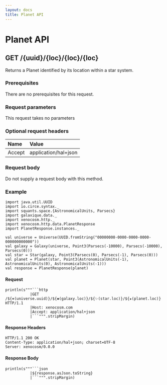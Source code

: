 ```yaml
---
layout: docs
title: Planet API
---
```


# Planet API

## GET /{uuid}/{loc}/{loc}/{loc}

Returns a Planet identified by its location within a star system.

### Prerequisites

There are no prerequisites for this request.

### Request parameters

This request takes no parameters

### Optional request headers

| Name   | Value                |
|:-------|:---------------------|
| Accept | application/hal+json |

### Request body

Do not supply a request body with this method.

### Example

```tut:invisible
import java.util.UUID
import io.circe.syntax._
import squants.space.{AstronomicalUnits, Parsecs}
import galaxique.data._
import xenocosm.http._
import xenocosm.http.data.PlanetResponse
import PlanetResponse.instances._

val universe = Universe(UUID.fromString("00000000-0000-0000-0000-000000000000"))
val galaxy = Galaxy(universe, Point3(Parsecs(-10000), Parsecs(-10000), Parsecs(0)))
val star = Star(galaxy, Point3(Parsecs(0), Parsecs(-1), Parsecs(0)))
val planet = Planet(star, Point3(AstronomicalUnits(-1), AstronomicalUnits(0), AstronomicalUnits(-1)))
val response = PlanetResponse(planet)
```

#### Request

```tut:passthrough
println(s"""```http
           |GET /${⎈(universe.uuid)}/${✺(galaxy.loc)}/${✨(star.loc)}/${★(planet.loc)} HTTP/1.1
           |Host: xenocosm.com
           |Accept: application/hal+json
           |```""".stripMargin)
```

#### Response Headers

```http
HTTP/1.1 200 OK
Content-Type: application/hal+json; charset=UTF-8
Server: xenocosm/0.0.0
```

#### Response Body

```tut:passthrough
println(s"""```json
           |${response.asJson.toString}
           |```""".stripMargin)
```
